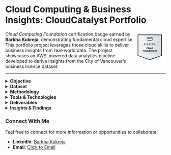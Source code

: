 # Cloud Computing & Business Insights: CloudCatalyst Portfolio

<img align="right" src="images/cloud_foundation_badge.png" width="100">

_Cloud Computing Foundation_ certification badge earned by **Barkha Kukreja**, demonstrating fundamental cloud expertise. This portfolio project leverages those cloud skills to deliver business insights from real-world data. The project showcases an AWS-powered data analytics pipeline developed to derive insights from the City of Vancouver’s business licence dataset.

---

<details>
  <summary><strong>Objective</strong></summary>

<p>
This project aimed to develop an end-to-end **Data Analytic Platform (DAP)** on AWS to analyze **City of Vancouver business license data (2013–2024)** and uncover meaningful business insights. This involved designing a robust cloud-based data pipeline to ingest and process a large public dataset, ensure data quality and security, and enable interactive analysis. By accomplishing this, the project demonstrates how cloud services can transform open data into valuable insights into urban business activity, supporting data-driven decision-making for stakeholders (e.g., city officials, entrepreneurs, or potential investors).
</p>

</details>

<details>
  <summary><strong>Dataset</strong></summary>

**City of Vancouver Business Licences (2013–2024)**, a public open dataset containing detailed records of business licences issued in the City of Vancouver from 2013 up to May 5, 2024 [City of Vancouver Open Data Portal](https://opendata.vancouver.ca/explore/dataset/business-licences-2013-to-2024/) 

### **Key Attributes:**

- **Licence Details:** Licence number, status (e.g. issued, expired, or gone out of business), issue date and expiry date (business licences are typically annual).
- **Business Information:** Business name and trade name, business type category (original classification), number of employees, and fee paid for the licence.
- **Location Information:** Business address and geographic coordinates (if the business is within city limits).

In total, the dataset contains over 780,000 records, reflecting the city’s active business landscape over 11+ years. (Under Licence By-law No. 4450, every business in Vancouver must obtain a valid licence to operate).

> **Note:** In May 2024, the City streamlined its business licence categories, consolidating 500+ business types into fewer than 100​ [City of Vancouver Open Data Portal](https://opendata.vancouver.ca/explore/dataset/business-licences-2013-to-2024/). This project’s analysis uses the original categories for consistency across 2013–2024 data. (Records from 2013–early 2024 use the pre-consolidation categories, as provided in the open dataset.) Data quality considerations from the source were also noted. For example, addresses for home-based businesses are partially redacted for privacy​ [City of Vancouver Open Data Portal](https://opendata.vancouver.ca/explore/dataset/business-licences-2013-to-2024/), and a unique ID (Licence RSN) is used to identify each licence to avoid any duplication issues​.

### **Dataset Visualization:**

**Figure 1.**
  A graph for business licensing activity patterns and yearly contributions from business authorization fees in White Rock city from 2013-2024."
 <p align="center">
<img src="images/figure_28_part1.png" alt="A graph for business licensing activity patterns and yearly contributions from business authorization fees in White Rock city from 2013-2024" width="500">
</p>

_Note:_ Displays annual issued licence counts and total fees, highlighting economic fluctuations and growth trends over the study period.

</details>

<details>
  <summary><strong>Methodology</strong></summary>

<p>
To achieve the project objectives, a full AWS-based data pipeline was implemented with the following steps:

**Data Ingestion:**  
The raw data (downloaded as CSV from Vancouver’s Open Data Portal) was **ingested into Amazon S3**, establishing a data lake for raw and processed data. An **AWS KMS** (Key Management Service) key was used to encrypt the data at rest in S3 for security. Versioning was enabled on the S3 bucket to track any changes to the dataset over time.

<p align="center">
  <img src="images/figure_32_part2.png" alt="Encryption Settings for Raw Data Bucket" width="500">
</p>

_Note_: Demonstrates secure storage of raw dataset using AWS KMS-managed keys.

---

**Data Preparation & Cleaning:**  
Using **AWS Glue DataBrew**, the dataset was profiled and cleaned through a no-code/low-code interface. This involved handling missing or anonymized fields (for instance, some home-based businesses lack address details by design  [City of Vancouver Open Data Portal](https://opendata.vancouver.ca/explore/dataset/business-licences-2013-to-2024/)), standardizing date and string formats, and filtering out irrelevant or duplicate records. A **DataBrew** _recipe_ was created to document all transformation steps (e.g., trimming whitespace in business names and converting the two-digit `FOLDERYEAR` field into a full year). This recipe was then applied in a DataBrew job, which output a **cleansed, enriched dataset** back to S3 in parquet format.

<p align="center">
  <img src="images/figure_35_part1.png" alt="AWS Glue DataBrew Cleaning Recipe Configuration" width="500" height="300">
</p>

_Note:_ Highlights visual transformation steps applied to prepare clean, queryable data.

---

**Data Cataloging:**  
An **AWS Glue Data Catalog** database and table were set up to catalog the cleaned data. The schema (column names and data types for each attribute, such as BusinessType, IssueDate, FeePaid, etc.) was defined so that other services could easily query the data. This was done by running an AWS Glue Crawler on the cleaned data in S3, which automatically inferred the schema and registered it in the Glue Catalog. The cataloged table was partitioned by year to improve query performance (each `FOLDERYEAR` as a partition).

---

**Data Analysis (Interactive Queries):**  
**Amazon Athena** analyzed the data directly from S3 via SQL queries. With the data catalog in place, Athena could query the business licence table using standard SQL without provisioning any servers. Multiple analyses were conducted:

- *Time-series analysis:* Counting the number of new licences issued each year and summing total fees collected per year.  
- *Category analysis:* Identifying the most common business categories (e.g., determining which business types had the highest number of licences) and how this distribution changed over time.
- *Status analysis:* Examining licence status trends (how many licences were not renewed or marked “Gone Out of Business” each year, etc.).  
- *Geographic analysis:* Using coordinates and address data to summarize licences by neighbourhood (e.g., Downtown vs. other areas) to see which areas had the most business activity or the highest closure rates. These queries were saved and could be re-run or adapted for further exploration. Athena’s results for key queries were exported to CSV/JSON for reporting.

<p align="center">
  <img src="images/figure_30_part2.png" alt="Athena SQL Query for Aggregating Licence Data by Year" width="500">
</p>

_Note_ Illustrates the SQL used to derive key annual business metrics using Amazon Athena.

---

**Monitoring & Logging:**  
Throughout the process, **AWS CloudWatch** and **AWS CloudTrail** were enabled to monitor the platform’s operations. CloudWatch Logs captured the DataBrew job execution details (and any error logs) and Athena query logs, including performance metrics like execution time and data scanned. CloudWatch metrics were used to verify that the DataBrew jobs and Athena queries stayed within expected run times and cost boundaries. **AWS CloudTrail** was used to audit actions in the AWS account – for example, logging who ran Athena queries or when the S3 data was accessed – providing an extra layer of transparency and security compliance for the data pipeline.

<p align="center">
  <img src="images/figure_44_part2.png" alt="AWS CloudWatch Dashboard for Project Metrics" width="500">
</p>

_Note:_ Displays usage metrics and query performance logs for data pipeline visibility.
</p>

</details>

<details>
  <summary><strong>Tools & Technologies</strong></summary>

<p>
**Amazon S3:**  
Scalable object storage used as the data lake for this project. Raw CSV data and transformed parquet data reside in S3, benefiting from high durability and integration with other AWS services.

<p align="center">
  <img src="images/figure_28_part2.png" alt="System-Level Analytical Output in Parquet Format" width="500">
</p>

_Note:_ Demonstrates how business licence data is efficiently stored in parquet format within the S3 data lake for high-performance querying.

---

**AWS Glue DataBrew:**  
A visual data preparation tool that was used to clean and transform the licence data without writing code. DataBrew’s interactive interface and transformations (splitting columns, merging data, filtering, etc.) accelerated the data cleaning process.

<p align="center">
  <img src="images/figure_26_part2.png" alt="AWS Glue DataBrew Interface Showing Project" width="500">
</p>

_Note:_ Highlights the no-code interactive data transformation workspace used in the analysis pipeline.

---

**AWS Glue Data Catalog:**  
A centralized metadata repository to store the schema of the dataset. By cataloging the data, it became queryable by Athena using a familiar database/table paradigm.

---

**Amazon Athena:**  
A serverless interactive query service that allows execution of SQL queries on data in S3. Athena was crucial for analyzing the data (e.g., aggregating records by year or business type) on demand, with results returned in seconds and without managing any infrastructure.

<p align="center">
  <img src="images/figure_30_part2.png" alt="Athena SQL Query for Aggregating Licence Data by Year" width="500">
</p>
<em>Figure No. 30 (Part 2 – Athena SQL Query for Aggregating Licence Data by Year)</em>  
_Note:_ SQL-based querying directly over S3-integrated datasets enabled rapid analysis without provisioning compute.

---

**AWS KMS (Key Management Service):**  
Managed encryption keys used to encrypt data in S3 and protect sensitive information. KMS ensured that the data (especially any containing business personal details) was secured to meet compliance requirements.

<p align="center">
  <img src="images/figure_31_part2.png" alt="Creating Encryption Keys Using AWS KMS" width="500">
</p>

_Note:_ Displays symmetric encryption key creation for securing sensitive datasets.

---

**Amazon CloudWatch:**  
Monitoring service used to collect and track metrics and logs from DataBrew and Athena. CloudWatch was configured to trigger alerts for any failed data processing jobs and to visualize trends in query run times.

<p align="center">
  <img src="images/figure_44_part2.png" alt="AWS CloudWatch Dashboard for Project Metrics" width="500">
</p>

_Note:_ Dashboards monitored resource usage, job success, and failures in near real-time.

---

**AWS CloudTrail:**  
Governance and auditing service enabled to log all actions taken on AWS resources. CloudTrail logs provided an audit trail (e.g., who accessed the S3 data or ran specific Glue/Athena operations), which is important for security and accountability in an enterprise setting.

<p align="center">
  <img src="images/figure_45_part2.png" alt="AWS CloudTrail Logging for Activity Tracking" width="500">
</p>

_Note:_ Activity logs recorded all user actions across AWS services for accountability and audit compliance.

---

**Amazon IAM:**  
(Underlying all components) Identity and Access Management was used to define fine-grained access policies. For example, IAM roles were created to allow Glue and Athena services to read the S3 data, and user permissions were set so that only authorized persons could query or modify the dataset.

</details>

</details>
<details>
  <summary><strong>Deliverables</strong></summary>

This project resulted in several tangible deliverables:

**Cleaned Data Lake (S3 Buckets):**  
A structured data lake containing the processed business licence data in parquet format, partitioned by year. Both the raw and clean datasets are available, with the latter ready for efficient querying.

<p align="center">
  <img src="images/figure_28_part2.png" alt="System-Level Analytical Output in Parquet Format" width="500">
</p>

_Note:_ Displays optimally formatted, analytics-ready business licence data stored in Amazon S3.

---

**DataBrew Transformation Recipe:**  
An AWS Glue DataBrew recipe (and job) encapsulates all data-cleaning steps. This recipe serves as documentation of data preparation logic and can be re-run on updated data or reused for similar datasets.

<p align="center">
  <img src="images/figure_27_part2.png" alt="Successful Execution of AWS Glue DataBrew Job" width="500">
</p>

_Note:_ A successful job ensures a validated transformation process and ready-to-query dataset.

---

**Athena Query Set:**  
A collection of saved SQL queries in Amazon Athena is used to generate key insights (e.g., yearly license counts, top 10 business types by count, licenses by neighbourhood, etc.). These queries, along with their results, are provided as part of the analysis documentation.

<p align="center">
  <img src="images/figure_30_part2.png" alt="Athena SQL Query for Aggregating Licence Data by Year" width="500">
</p>

_Note:_ Illustrates interactive querying used to summarize and analyze annual licensing metrics.

---

**Analytical Visualizations:**  
Graphical outputs highlighting important findings. For example, the Figure below illustrates the trend of business licence issuances and fee revenues over time. Additional charts (not shown here) were prepared to visualize the breakdown of licences by business type and by geographic area, enabling intuitive communication of the data insights.

<p align="center">
  <img src="images/figure_28_part1.png" alt="Business Licensing Activity Patterns and Fee Contributions 2013–2024" width="500">
</p>

_Note:_ Displays annual issued licence counts and total fees, highlighting economic fluctuations and growth trends.

---

**Documentation & Presentation:**  
A comprehensive report (in the form of this README and an accompanying slide deck) describing the project approach, cloud architecture diagrams of the solution, and a discussion of insights gained. This documentation is intended for academic review and for showcasing the project to potential employers or clients, demonstrating both technical implementation and business analysis outcomes.
</p>

</details>

</details>
<details>
  <summary><strong>Insights & Findings</strong></summary>

<p>
Below Figure - Business Licensing Activity Patterns. The chart above illustrates Vancouver’s business licensing activity over 2013–2024, showing **annual licences issued (purple line) and total licence fees collected (teal columns)**. There was steady growth in the number of business licences issued each year from 2013 through 2019, reflecting a robust local economy and increasing entrepreneurial activity. The peak occurred in 2019, where over **80,000** licences were issued, corresponding to roughly **$12 million** in total fees collected by the city. In 2020, a noticeable dip in new licences (and revenue) is observed – a likely impact of the COVID-19 pandemic and economic slowdown during that year. However, the trend rebounded in 2021 and onward, with 2022–2023 nearly returning to or exceeding pre-pandemic levels. (_2024 data in the chart covers only Jan–May 2024, hence appears lower_.) This temporal analysis highlights how external events can significantly influence business activity in the city.

<p align="center">
  <img src="images/figure_28_part1.png" alt="Business Licensing Activity Patterns and Fee Contributions 2013–2024" width="500">
</p>

_Note:_ Displays annual issued licence counts and total fees, highlighting economic fluctuations and growth trends.

<p>

- **Dominant Business Categories**: The analysis revealed that certain business types consistently led in number of licences. In particular, the _“Office”_ category (representing general office-based businesses) had the highest count of licences each year, making it the most common business type in Vancouver’s economy. Other top categories included **Retail Trade** (various stores and dealers) and **Food Services** (restaurants, cafes, etc.), which account for many active businesses. This dominance of offices and retail/food services indicates Vancouver’s role as a commercial and service-oriented hub. Meanwhile, some niche categories had relatively few licences. The diversity of over 500 business categories (pre-2024) also suggested a very heterogeneous business environment, ranging from tech startups to home-based artisans.

- **Geographical Distribution**: Business licence data by location underscored the _Downtown core (Central Business District) as the primary locus of business activity. The downtown area consistently saw the **highest concentration of active licences**, which is unsurprising given it’s the city’s commercial center. Other commercial corridors (e.g., Broadway, Metrotown vicinity just outside Vancouver) also showed high business counts. In contrast, residential neighbourhoods on the city’s outskirts had fewer active businesses and new licences. Interestingly, the data also pointed to higher rates of business churn in certain areas – for instance, the Renfrew/Collingwood neighbourhood had a notable number of licences with “Gone Out of Business” status relative to its total licences. This could suggest local economic challenges or shifting business demographics in that area, warranting further investigation by city planners or business development agencies.

- **Business Survival & Turnover**: By tracking licence statuses year over year, the project derived insights into business survival rates. A significant majority of licences each year were renewals of existing businesses (or continuations), indicating many businesses survive year-to-year. However, every year, a fraction of businesses do not renew – some formally close (marked as _business closed/gone out of business in the data_) while others possibly let licences lapse. For example, around **5–8%** of licences in a given year were not renewed the next year, hinting at the annual turnover in the business community. Certain business types, like seasonal markets or short-term ventures, showed higher turnover, whereas essential services (e.g., offices, healthcare, utilities) showed higher renewal rates. This insight into business longevity can be valuable for understanding the stability and dynamism of the local economy.

- **Economic Impact**: The financial aspect of the data – licence fees – highlights that **business licensing is not only a regulatory measure but also a revenue stream for the city**. Over the 2013–2023, the City of Vancouver collected well over **$80 million** in cumulative licence fees from businesses. The upward trend in fees collected (peaking in 2019, as shown in Figure) aligns with the growth in the number of licences but also reflects periodic fee adjustments and the entry of higher-fee business categories. These revenues potentially support city services and small business programs. The dip in 2020 fee revenue was significant, reinforcing how economic downturns directly affect municipal revenue. Post-2020, increasing revenues indicate recovery. This financial insight underscores the importance of supporting business continuity – keeping businesses open not only benefits employment and the economy but also the city’s fiscal health.
</p>

</p>

</details>

### Connect With Me

Feel free to connect for more information or opportunities to collaborate:

- **LinkedIn**: [Barkha Kukreja](https://www.linkedin.com/in/barkhakukreja/)
- **Email**: [Click to Email](mailto:barkhakkukreja@gmail.com)
